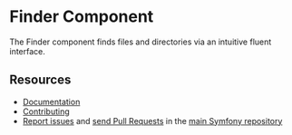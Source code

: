 Finder Component
================

The Finder component finds files and directories via an intuitive fluent
interface.

Resources
---------

 * [Documentation](https://symfony.com/doc/current/components/finder.html)
 * [Contributing](https://symfony.com/doc/current/contributing/index.html)
 * [Report issues](https://github.com/symfony/symfony/issues) and
   [send Pull Requests](https://github.com/symfony/symfony/pulls)
   in the [main Symfony repository](https://github.com/symfony/symfony)
